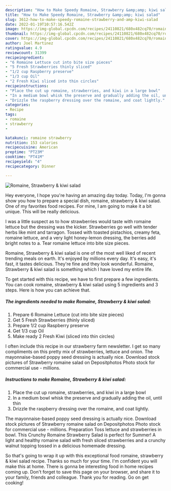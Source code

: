 ```yaml
---
description: "How to Make Speedy Romaine, Strawberry &amp;amp; kiwi salad"
title: "How to Make Speedy Romaine, Strawberry &amp;amp; kiwi salad"
slug: 3612-how-to-make-speedy-romaine-strawberry-and-amp-kiwi-salad
date: 2022-01-19T10:57:16.542Z
image: https://img-global.cpcdn.com/recipes/24110821/680x482cq70/romaine-strawberry-kiwi-salad-recipe-main-photo.jpg
thumbnail: https://img-global.cpcdn.com/recipes/24110821/680x482cq70/romaine-strawberry-kiwi-salad-recipe-main-photo.jpg
cover: https://img-global.cpcdn.com/recipes/24110821/680x482cq70/romaine-strawberry-kiwi-salad-recipe-main-photo.jpg
author: Joel Martinez
ratingvalue: 4.9
reviewcount: 31399
recipeingredient:
- "6 Romaine Lettuce cut into bite size pieces"
- "5 Fresh Strawberries thinly sliced"
- "1/2 cup Raspberry preserve"
- "1/3 cup Oil"
- "2 Fresh Kiwi sliced into thin circles"
recipeinstructions:
- "Place the cut up romaine, strawberries, and kiwi in a large bowl"
- "In a medium bowl whisk the preserve and gradually adding the oil, until thin"
- "Drizzle the raspberry dressing over the romaine, and coat lightly."
categories:
- Recipe
tags:
- romaine
- strawberry
- 

katakunci: romaine strawberry  
nutrition: 153 calories
recipecuisine: American
preptime: "PT23M"
cooktime: "PT41M"
recipeyield: "4"
recipecategory: Dinner

---
```



![Romaine, Strawberry &amp; kiwi salad](https://img-global.cpcdn.com/recipes/24110821/680x482cq70/romaine-strawberry-kiwi-salad-recipe-main-photo.jpg)

Hey everyone, I hope you're having an amazing day today. Today, I'm gonna show you how to prepare a special dish, romaine, strawberry &amp; kiwi salad. One of my favorites food recipes. For mine, I am going to make it a bit unique. This will be really delicious.

I was a little suspect as to how strawberries would taste with romaine lettuce but the dressing was the kicker. Strawberries go well with tender herbs like mint and tarragon. Tossed with toasted pistachios, creamy feta, romaine lettuce, and a very light honey-lemon dressing, the berries add bright notes to a. Tear romaine lettuce into bite size pieces.

Romaine, Strawberry &amp; kiwi salad is one of the most well liked of recent trending meals on earth. It's enjoyed by millions every day. It's easy, it's fast, it tastes delicious. They're fine and they look wonderful. Romaine, Strawberry &amp; kiwi salad is something which I have loved my entire life.


To get started with this recipe, we have to first prepare a few ingredients. You can cook romaine, strawberry &amp; kiwi salad using 5 ingredients and 3 steps. Here is how you can achieve that.

<!--inarticleads1-->

##### The ingredients needed to make Romaine, Strawberry &amp; kiwi salad:

1. Prepare 6 Romaine Lettuce (cut into bite size pieces)
1. Get 5 Fresh Strawberries (thinly sliced)
1. Prepare 1/2 cup Raspberry preserve
1. Get 1/3 cup Oil
1. Make ready 2 Fresh Kiwi (sliced into thin circles)


I often include this recipe in our strawberry farm newsletter. I get so many compliments on this pretty mix of strawberries, lettuce and onion. The mayonnaise-based poppy seed dressing is actually nice. Download stock pictures of Strawberry romaine salad on Depositphotos Photo stock for commercial use - millions. 

<!--inarticleads2-->

##### Instructions to make Romaine, Strawberry &amp; kiwi salad:

1. Place the cut up romaine, strawberries, and kiwi in a large bowl
1. In a medium bowl whisk the preserve and gradually adding the oil, until thin
1. Drizzle the raspberry dressing over the romaine, and coat lightly.


The mayonnaise-based poppy seed dressing is actually nice. Download stock pictures of Strawberry romaine salad on Depositphotos Photo stock for commercial use - millions. Preparation Toss lettuce and strawberries in bowl. This Crunchy Romaine Strawberry Salad is perfect for Summer! A light and healthy romaine salad with fresh sliced strawberries and a crunchy walnut topping tossed in a delicious homemade dressing. 

So that's going to wrap it up with this exceptional food romaine, strawberry &amp; kiwi salad recipe. Thanks so much for your time. I'm confident you will make this at home. There is gonna be interesting food in home recipes coming up. Don't forget to save this page on your browser, and share it to your family, friends and colleague. Thank you for reading. Go on get cooking!
